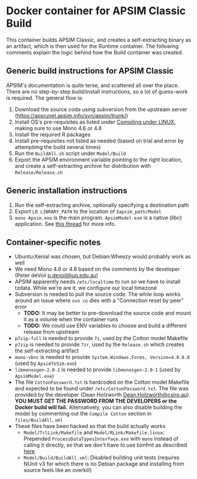 # Docker container for APSIM Classic Build

This container builds APSIM Classic, and creates a self-extracting binary as an artifact, which is then used for the Runtime container. The following comments explain the logic behind how the Build container was created.

## Generic build instructions for APSIM Classic

APSIM's documentation is quite terse, and scattered all over the place. There are no step-by-step build/install instructions, so a lot of guess-work is required. The general flow is:

1. Download the source code using subversion from the upstream server (https://apsrunet.apsim.info/svn/apsim/trunk/)
2. Install OS's pre-requisites as listed under [Compiling under LINUX](https://www.apsim.info/Documentation/TechnicalandDevelopment/BuildingAPSIMfromsource.aspx), making sure to use Mono 4.6 or 4.8
3. Install the required R packages
4. Install pre-requisites not listed as needed (based on trial and error by attemptimg the build several times)
5. Run the `BuildAll.sh` script under `Model/Build`
6. Export the APSIM environment variable pointing to the right location, and create a self-extracting archive for distribution with `Release/Release.sh`

## Generic installation instructions

1. Run the self-extracting archive, optionally specifying a destination path
2. Export `LD_LIBRARY_PATH` to the location of `$apsim_path/Model`
3. `mono Apsim.exe` is the main program. `ApsimModel.exe` is a native (libc) application. See [this thread](https://www.apsim.info/Support/tabid/254/forumid/1/postid/327/scope/posts/Default.aspx) for more info.

## Container-specific notes

- Ubuntu:Xenial was chosen, but Debian:Wheezy would probably work as well
- We need Mono 4.6 or 4.8 based on the comments by the developer (Peter deVoil <p.devoil@uq.edu.au>)
- APSIM apparently needs `/etc/localtime` to run so we have to install tzdata. While we're are it, we configure our local timezone
- Subversion is needed to pull the source code. The while loop works around an issue where `svn co` dies with a "Connection reset by peer" error
    - **TODO:** It may be better to pre-download the source code and mount it as a volume when the container runs
    - **TODO:** We could use ENV variables to choose and build a different release from upstream
- `p7zip-full` is needed to provide `7z`, used by the Cotton model Makefile
- `p7zip` is needed to provide `7zr`, used by the `Release.sh` which creates the self-extracting artifact
- `mono-vbnc` is needed to provide `System.Windows.Forms, Version=4.0.0.0` (used by `ApsimToSim.exe`)
- `libmonosgen-2.0-1` is needed to provide `libmonosgen-2.0-1` (used by `ApsimModel.exe`)
- The file `CottonPassword.txt` is hardcoded on the Cotton model Makefile and expected to be found under `/etc/CottonPassword.txt`. The file was provided by the developer (Dean Holzworth <Dean.Holzworth@csiro.au>). **YOU MUST GET THE PASSWORD FROM THE DEVELOPERS or the Docker build will fail.** Alternatively, you can also disable building the model by commenting out the `Compile Cotton` section in `files/BuildAll.xml`
- These files have been hacked so that the build actually works
    - `Model/TclLink/Makefile` and `Model/RLink/Makefile.linux`: Prepended `ProcessDataTypesInterface.exe` with `mono` instead of calling it directly, so that we don't have to use bimfmt as described [here](http://www.mono-project.com/archived/guiderunning_mono_applications/#registering-exe-as-non-native-binaries-linux-only)
    - `Model/Build/BuildAll.xml`: Disabled building unit tests (requires NUnit v3 for which there is no Debian package and installing from source feels like an overkill)
